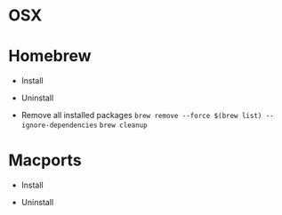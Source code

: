 # OSX

# Homebrew
- Install

- Uninstall

- Remove all installed packages
`brew remove --force $(brew list) --ignore-dependencies`
`brew cleanup`

# Macports
- Install

- Uninstall
